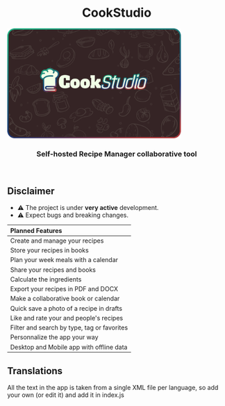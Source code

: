 <h1 align="center">CookStudio</h3>
<img src="docs/CookStudio_logo.png" title="Logo"  width="400">
<h3 align="center">Self-hosted Recipe Manager collaborative tool</h3>
<br/>

## Disclaimer
- ⚠️ The project is under **very active** development.
- ⚠️ Expect bugs and breaking changes.

| Planned Features                             |
| :------------------------------------------- |
| Create and manage your recipes               |
| Store your recipes in books                  |
| Plan your week meals with a calendar         |
| Share your recipes and books                 |
| Calculate the ingredients                    |
| Export your recipes in PDF and DOCX          |
| Make a collaborative book or calendar        |
| Quick save a photo of a recipe in drafts     |
| Like and rate your and people's recipes      |
| Filter and search by type, tag or favorites  |
| Personnalize the app your way                |
| Desktop and Mobile app with offline data     |

## Translations
All the text in the app is taken from a single XML file per language, so add your own (or edit it) and add it in index.js
